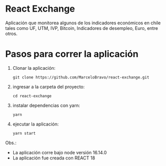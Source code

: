 # React Exchange  
  Aplicación que monitorea algunos de los indicadores económicos en chile tales como UF, UTM, IVP, Bitcoin, Indicadores de desempleo, Euro, entre otros.

# Pasos para correr la aplicación    
1. Clonar la aplicación:   
    ```
    git clone https://github.com/MarceloBravo/react-exchange.git    
    ```
2. ingresar a la carpeta del proyecto:   
    ```
    cd react-exchange    
    ```
3. instalar dependencias con yarn:   
    ```
    yarn    
    ```
4. ejecutar la aplicación:   
    ```
    yarn start  
    ```
    
  Obs.:  
  - La aplicación corre bajo node versión 16.14.0
  - La aplicación fue creada con REACT 18
